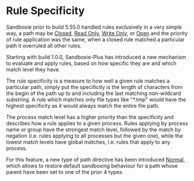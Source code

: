 # Rule Specificity

Sandboxie prior to build 5.55.0 handled rules exclusively in a very simple way, a path may be [Closed](ClosedFilePath.md), [Read Only](ReadFilePath.md), [Write Only](WriteFilePath.md), or [Open](OpenFilePath.md) and the priority of rule application was the same, when a closed rule matched a particular path it overruled all other rules.

Starting with build 1.0.0, Sandboxie-Plus has introduced a new mechanism to evaluate and apply rules, based on how specific they are and which match level they have.

The rule specificity is a measure to how well a given rule matches a particular path, simply put the specificity is the length of characters from the begin of the path up to and including the last matching non-wildcard substring. A rule which matches only file types like "*.tmp" would have the highest specificity as it would always match the entire file path.

The process match level has a higher priority than the specificity and describes how a rule applies to a given process. Rules applying by process name or group have the strongest match level, followed by the match by negation (i.e. rules applying to all processes but the given one), while the lowest match levels have global matches, i.e. rules that apply to any process.

For this feature, a new type of path directive has been introduced [Normal](NormalFilePath.md), which allows to restore default sandboxing behaviour for a path whose parent have been set to one of the prior 4 types.

